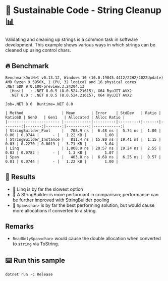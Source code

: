 # 🌳 Sustainable Code - String Cleanup 📊

Validating and cleaning up strings is a common task in software development. This example shows various ways in which strings can be cleaned up using control chars.

## 🔥 Benchmark

```shell
BenchmarkDotNet v0.13.12, Windows 10 (10.0.19045.4412/22H2/2022Update)
AMD Ryzen 9 5950X, 1 CPU, 32 logical and 16 physical cores
.NET SDK 9.0.100-preview.3.24204.13
  [Host]   : .NET 8.0.5 (8.0.524.21615), X64 RyuJIT AVX2
  .NET 8.0 : .NET 8.0.5 (8.0.524.21615), X64 RyuJIT AVX2

Job=.NET 8.0  Runtime=.NET 8.0

| Method                 | Mean       | Error    | StdDev   | Ratio | RatioSD | Gen0   | Gen1   | Allocated | Alloc Ratio |
|----------------------- |-----------:|---------:|---------:|------:|--------:|-------:|-------:|----------:|------------:|
| StringBuilder_Pool     |   708.9 ns |  6.48 ns |  5.74 ns |  1.00 |    0.00 | 0.0744 |      - |   1.22 KB |        1.00 |
| StringBuilder_Instance |   811.4 ns | 15.80 ns | 19.41 ns |  1.15 |    0.03 | 0.2270 | 0.0019 |   3.71 KB |        3.04 |
| Linq                   | 1,808.9 ns | 20.57 ns | 19.24 ns |  2.55 |    0.03 | 0.0782 |      - |    1.3 KB |        1.07 |
| Span                   |   403.8 ns |  6.68 ns |  6.25 ns |  0.57 |    0.01 | 0.0744 |      - |   1.22 KB |        1.00 |
```

## 🏁 Results

- 🚀 Linq is by far the slowest option
- 🚀 A StringBuilder is more performant in comparison; performance can be further improved with StringBuilder pooling
- 🚀 `Span<char>` is by far the best performing solution, but would cause more allocations if converted to a string.

## Remarks

- `ReadOnlySpan<char>` would cause the double allocation when converted to `string` via ToString.

## ⌨️ Run this sample

```shell
dotnet run -c Release
```
